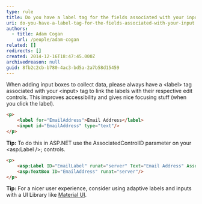 ```yaml
---
type: rule
title: Do you have a label tag for the fields associated with your input?
uri: do-you-have-a-label-tag-for-the-fields-associated-with-your-input
authors:
  - title: Adam Cogan
    url: /people/adam-cogan
related: []
redirects: []
created: 2014-12-16T18:47:45.000Z
archivedreason: null
guid: 8fb2c2cb-b780-4ac3-bd5a-2a7b58d15459
---
```

When adding input boxes to collect data, please always have a \<label\> tag associated with your \<input\> tag to link the labels with their respective edit controls. This improves accessibility and gives nice focusing stuff (when you click the label).

<!--endintro-->


```html
<p>
    <label for="EmailAddress">Email Address</label>
    <input id="EmailAddress" type="text"/>
</p>
```


**Tip:** To do this in ASP.NET use the AssociatedControlID parameter on your \<asp:Label /\>; controls.


```html
<p>
    <asp:Label ID="EmailLabel" runat="server" Text="Email Address" AssociatedControlID="EmailAddress"/>
    <asp:TextBox ID="EmailAddress" runat="server"/>
</p>
```

**Tip:** For a nicer user experience, consider using adaptive labels and inputs with a UI Library like [Material UI](https://material-ui.com/components/text-fields/).
